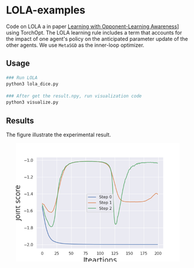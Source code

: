 # LOLA-examples

Code on LOLA a in paper [Learning with Opponent-Learning Awareness](https://arxiv.org/abs/1709.04326)] using TorchOpt. The LOLA learning rule includes a term that accounts for the impact of one agent's policy on the anticipated parameter update of the other agents. We use `MetaSGD` as the inner-loop optimizer.

## Usage

```bash
### Run LOLA
python3 lola_dice.py

### After get the result.npy, run visualization code
python3 visualize.py
```

## Results

The figure illustrate the experimental result.

<div align=center>
  <img src="./result.png" width="450" height="325" />
</div>
